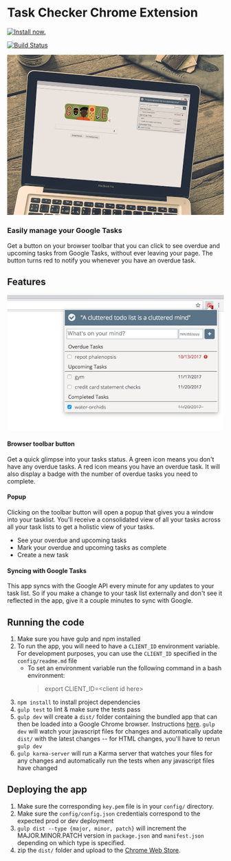 # Task Checker Chrome Extension

[![Install now.](https://developer.chrome.com/webstore/images/ChromeWebStore_BadgeWBorder_v2_206x58.png)
](https://chrome.google.com/webstore/detail/task-checker/emeajcjikgmcekalbihnnjlbpeaipjjn)

[![Build Status](https://travis-ci.org/lawrencium/taskChecker.svg?branch=master)](https://travis-ci.org/lawrencium/taskChecker)

![screenshot](public/promotional/large_tile.jpeg)


### Easily manage your Google Tasks

Get a button on your browser toolbar that you can click to see overdue and upcoming tasks from Google Tasks, without ever leaving your page.
The button turns red to notify you whenever you have an overdue task.


## Features
![screenshot](public/promotional/screenshot_closeup_overdue.png)
#### Browser toolbar button
Get a quick glimpse into your tasks status. A green icon means you don't have any overdue tasks. A red icon means you have an overdue task. It will also display a badge with the number of overdue tasks you need to complete.

#### Popup
Clicking on the toolbar button will open a popup that gives you a window into your tasklist. You'll receive a consolidated view of all your tasks across all your task lists to get a holistic view of your tasks.
* See your overdue and upcoming tasks
* Mark your overdue and upcoming tasks as complete
* Create a new task 

#### Syncing with Google Tasks
This app syncs with the Google API every minute for any updates to your task list. So if you make a change to your task list externally and don't see it reflected in the app, give it a couple minutes to sync with Google. 


## Running the code
1. Make sure you have gulp and npm installed </li>
2. To run the app, you will need to have a `CLIENT_ID` environment variable. For development purposes, you can use the `CLIENT_ID` specified in the `config/readme.md` file  
    * To set an environment variable run the following command in a bash environment:
      > export CLIENT_ID=\<client id here>
3. `npm install` to install project dependencies
4. `gulp test` to lint & make sure the tests pass
5. `gulp dev` will create a `dist/` folder containing the bundled app that can then be loaded into a Google Chrome browser. Instructions [here](https://developer.chrome.com/extensions/getstarted#unpacked). `gulp dev` will watch your javascript files for changes and automatically update `dist/` with the latest changes -- for HTML changes, you'll have to rerun `gulp dev`
6. `gulp karma-server` will run a Karma server that watches your files for any changes and automatically run the tests when any javascript files have changed

## Deploying the app
1. Make sure the corresponding `key.pem` file is in your `config/` directory.
2. Make sure the `config/config.json` credentials correspond to the expected prod or dev deployment
3. `gulp dist --type {major, minor, patch}` will increment the MAJOR.MINOR.PATCH version in `package.json` and `manifest.json` depending on which type is specified.
4. zip the `dist/` folder and upload to the [Chrome Web Store](https://chrome.google.com/webstore/developer/dashboard). 
